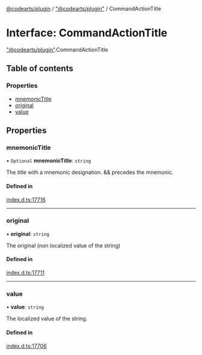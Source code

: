 [@codearts/plugin](../README.md) / ["@codearts/plugin"](../modules/_codearts_plugin_.md) / CommandActionTitle

# Interface: CommandActionTitle

["@codearts/plugin"](../modules/_codearts_plugin_.md).CommandActionTitle

## Table of contents

### Properties

- [mnemonicTitle](codearts_plugin_.CommandActionTitle.md#mnemonictitle)
- [original](codearts_plugin_.CommandActionTitle.md#original)
- [value](codearts_plugin_.CommandActionTitle.md#value)

## Properties

### mnemonicTitle

• `Optional` **mnemonicTitle**: `string`

The title with a mnemonic designation. && precedes the mnemonic.

#### Defined in

[index.d.ts:17716](https://github.com/shuyaqian/cloudide-plugin-api/blob/5b69219/index.d.ts#L17716)

___

### original

• **original**: `string`

The original (non localized value of the string)

#### Defined in

[index.d.ts:17711](https://github.com/shuyaqian/cloudide-plugin-api/blob/5b69219/index.d.ts#L17711)

___

### value

• **value**: `string`

The localized value of the string.

#### Defined in

[index.d.ts:17706](https://github.com/shuyaqian/cloudide-plugin-api/blob/5b69219/index.d.ts#L17706)
